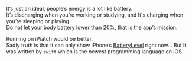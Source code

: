 It’s just an ideal, people’s energy is a lot like battery.   
It’s discharging when you’re working or studying, and It's charging when you’re sleeping or playing.   
Do not let your body battery lower than 20%, that is the app’s mission.  

Running on iWatch would be better.  
Sadly truth is that it can only show iPhone’s [BatteryLevel](https://github.com/Artwalk/BatteryLevel_Swift) right now… But it was written by `swift` which is the newest programming language on iOS.  
